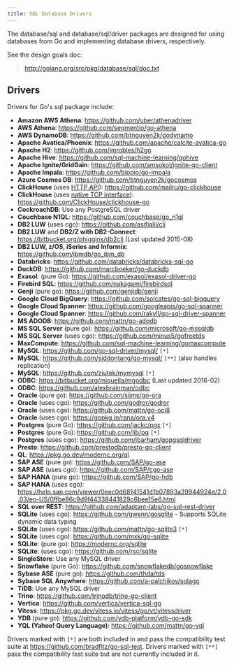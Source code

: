 ```yaml
---
title: SQL Database Drivers
---
```


The database/sql and database/sql/driver packages are designed for using databases from Go and implementing database drivers, respectively.

See the design goals doc:

> http://golang.org/src/pkg/database/sql/doc.txt

## Drivers

Drivers for Go's sql package include:

  * **Amazon AWS Athena**: https://github.com/uber/athenadriver
  * **AWS Athena**: https://github.com/segmentio/go-athena
  * **AWS DynamoDB**: https://github.com/btnguyen2k/godynamo
  * **Apache Avatica/Phoenix**: https://github.com/apache/calcite-avatica-go
  * **Apache H2**: https://github.com/jmrobles/h2go
  * **Apache Hive**: https://github.com/sql-machine-learning/gohive
  * **Apache Ignite/GridGain**: https://github.com/amsokol/ignite-go-client
  * **Apache Impala**: https://github.com/bippio/go-impala
  * **Azure Cosmos DB**: https://github.com/btnguyen2k/gocosmos
  * **ClickHouse** (uses [HTTP API](https://clickhouse.tech/docs/en/interfaces/http/)): https://github.com/mailru/go-clickhouse
  * **ClickHouse** (uses [native TCP interface](https://clickhouse.tech/docs/en/interfaces/tcp/)): https://github.com/ClickHouse/clickhouse-go
  * **CockroachDB**: Use any PostgreSQL driver
  * **Couchbase N1QL**: https://github.com/couchbase/go_n1ql
  * **DB2 LUW** (uses cgo): https://github.com/asifjalil/cli
  * **DB2 LUW** and **DB2/Z with DB2-Connect**: https://bitbucket.org/phiggins/db2cli (Last updated 2015-08)
  * **DB2 LUW, z/OS, iSeries and Informix**: https://github.com/ibmdb/go_ibm_db
  * **Databricks**: https://github.com/databricks/databricks-sql-go
  * **DuckDB**: https://github.com/marcboeker/go-duckdb
  * **Exasol**: (pure Go): https://github.com/exasol/exasol-driver-go
  * **Firebird SQL**: https://github.com/nakagami/firebirdsql
  * **Genji** (pure go): https://github.com/genjidb/genji
  * **Google Cloud BigQuery**: https://github.com/solcates/go-sql-bigquery
  * **Google Cloud Spanner**: https://github.com/googleapis/go-sql-spanner
  * **Google Cloud Spanner**: https://github.com/rakyll/go-sql-driver-spanner
  * **MS ADODB**: https://github.com/mattn/go-adodb
  * **MS SQL Server** (pure go): https://github.com/microsoft/go-mssqldb
  * **MS SQL Server** (uses cgo): https://github.com/minus5/gofreetds
  * **MaxCompute**: https://github.com/sql-machine-learning/gomaxcompute
  * **MySQL**: https://github.com/go-sql-driver/mysql/ ` [*] `
  * **MySQL**: https://github.com/siddontang/go-mysql/ ` [**] ` (also handles replication)
  * **MySQL**: https://github.com/ziutek/mymysql ` [*] `
  * **ODBC**: https://bitbucket.org/miquella/mgodbc (Last updated 2016-02)
  * **ODBC**: https://github.com/alexbrainman/odbc
  * **Oracle** (pure go): https://github.com/sijms/go-ora
  * **Oracle** (uses cgo): https://github.com/godror/godror
  * **Oracle** (uses cgo): https://github.com/mattn/go-oci8
  * **Oracle** (uses cgo): https://gopkg.in/rana/ora.v4
  * **Postgres** (pure Go): https://github.com/jackc/pgx ` [*] `
  * **Postgres** (pure Go): https://github.com/lib/pq ` [*] `
  * **Postgres** (uses cgo): https://github.com/jbarham/gopgsqldriver
  * **Presto**: https://github.com/prestodb/presto-go-client
  * **QL**: https://pkg.go.dev/modernc.org/ql
  * **SAP ASE** (pure go): https://github.com/SAP/go-ase
  * **SAP ASE** (uses cgo): https://github.com/SAP/cgo-ase
  * **SAP HANA** (pure go): https://github.com/SAP/go-hdb
  * **SAP HANA** (uses cgo): https://help.sap.com/viewer/0eec0d68141541d1b07893a39944924e/2.0.03/en-US/0ffbe86c9d9f44338441829c6bee15e6.html
  * **SQL over REST**: https://github.com/adaptant-labs/go-sql-rest-driver
  * **SQLite** (uses cgo): https://github.com/gwenn/gosqlite - Supports SQLite dynamic data typing
  * **SQLite** (uses cgo): https://github.com/mattn/go-sqlite3 ` [*] `
  * **SQLite** (uses cgo): https://github.com/mxk/go-sqlite
  * **SQLite**: (pure go): https://modernc.org/sqlite
  * **SQLite**: (uses cgo): https://github.com/rsc/sqlite
  * **SingleStore**: Use any MySQL driver
  * **Snowflake** (pure Go): https://github.com/snowflakedb/gosnowflake
  * **Sybase ASE** (pure go): https://github.com/thda/tds
  * **Sybase SQL Anywhere**: https://github.com/a-palchikov/sqlago
  * **TiDB**: Use any MySQL driver
  * **Trino**: https://github.com/trinodb/trino-go-client
  * **Vertica**: https://github.com/vertica/vertica-sql-go
  * **Vitess**: https://pkg.go.dev/vitess.io/vitess/go/vt/vitessdriver
  * **YDB** (pure go): https://github.com/ydb-platform/ydb-go-sdk
  * **YQL (Yahoo! Query Language)**: https://github.com/mattn/go-yql

Drivers marked with ` [*] ` are both included in and pass the compatibility test suite at https://github.com/bradfitz/go-sql-test.
Drivers marked with ` [**] ` pass the compatibility test suite but are not currently included in it.

